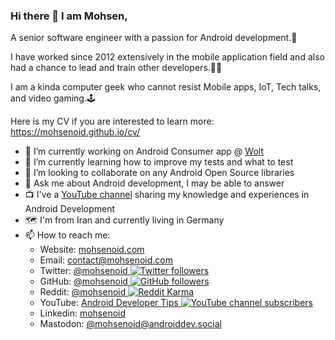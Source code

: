 ### Hi there 👋 I am Mohsen,
A senior software engineer with a passion for Android development.🤖

I have worked since 2012 extensively in the mobile application field and also had a chance to lead and train other developers.👨‍💻

I am a kinda computer geek who cannot resist Mobile apps, IoT, Tech talks, and video gaming.🕹

Here is my CV if you are interested to learn more: https://mohsenoid.github.io/cv/

- 🔭 I’m currently working on Android Consumer app @ [Wolt](https://wolt.com)
- 🌱 I’m currently learning how to improve my tests and what to test
- 👯 I’m looking to collaborate on any Android Open Source libraries
- 💬 Ask me about Android development, I may be able to answer
- 📺 I've a [YouTube channel](https://youtube.com/channel/UCVyVqVRYcykw6OFu61RkPsw) sharing my knowledge and experiences in Android Development
- 🗺 I'm from Iran and currently living in Germany
- 📫 How to reach me:
  - Website: [mohsenoid.com](https://mohsenoid.com)
  - Email: [contact@mohsenoid.com](mailto:contact@mohsenoid.com)
  - Twitter: [@mohsenoid ![Twitter followers](https://img.shields.io/twitter/follow/mohsenoid?style=social)](https://twitter.com/@mohsenoid)
  - GitHub: [@mohsenoid ![GitHub followers](https://img.shields.io/github/followers/mohsenoid?style=social)](https://github.com/mohsenoid/)
  - Reddit: [@mohsenoid ![Reddit Karma](https://img.shields.io/reddit/user-karma/combined/mohseniod?style=social)](https://www.reddit.com/user/mohseniod)
  - YouTube: [Android Developer Tips ![YouTube channel subscribers](https://img.shields.io/youtube/channel/subscribers/UCVyVqVRYcykw6OFu61RkPsw?style=social)](https://www.youtube.com/channel/UCVyVqVRYcykw6OFu61RkPsw)
  - Linkedin: [mohsenoid](https://www.linkedin.com/in/mohsenoid/)
  - Mastodon: <a rel="me" href="https://androiddev.social/@mohsenoid">@mohsenoid@androiddev.social</a>
